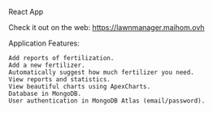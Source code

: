 React App

Check it out on the web: https://lawnmanager.maihom.ovh

Application Features:

    Add reports of fertilization.
    Add a new fertilizer.
    Automatically suggest how much fertilizer you need.
    View reports and statistics.
    View beautiful charts using ApexCharts.
    Database in MongoDB.
    User authentication in MongoDB Atlas (email/password).
